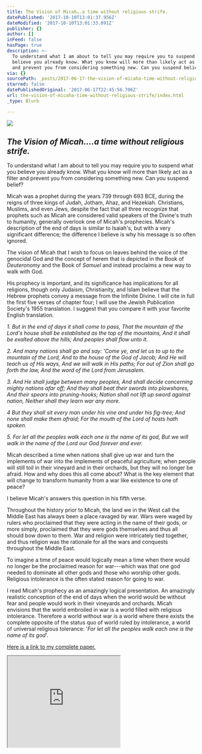 ```yaml
---
title: The Vision of Micah….a time without religious strife.
datePublished: '2017-10-10T13:01:37.956Z'
dateModified: '2017-10-10T13:01:33.091Z'
publisher: {}
author: []
inFeed: false
hasPage: true
description: >-
  To understand what I am about to tell you may require you to suspend what you
  believe you already know. What you know will more than likely act as a filter
  and prevent you from considering something new. Can you suspend belief?
via: {}
sourcePath: _posts/2017-06-17-the-vision-of-micaha-time-without-religious-strife.md
starred: false
datePublishedOriginal: '2017-06-17T22:45:56.706Z'
url: the-vision-of-micaha-time-without-religious-strife/index.html
_type: Blurb

---
```

![](https://the-grid-user-content.s3-us-west-2.amazonaws.com/379f43e6-e323-4bfe-8111-6684fbe82337.jpg)

## _The Vision of Micah....a time without religious strife._

To understand what I am about to tell you may require you to suspend what you believe you already know. What you know will more than likely act as a filter and prevent you from considering something new. Can you suspend belief?

Micah was a prophet during the years 739 through 693 BCE, during the reigns of three kings of Judah, Jotham, Ahaz, and Hezekiah. Christians, Muslims, and even Jews, despite the fact that all three recognize that prophets such as Micah are considered valid speakers of the Divine's truth to humanity, generally overlook one of Micah's prophecies. Micah's description of the end of days is similar to Isaiah's, but with a very significant difference; the difference I believe is why his message is so often ignored.

The vision of Micah that I wish to focus on leaves behind the voice of the genocidal God and the concept of herem that is depicted in the Book of _Deuteronomy_ and the Book of _Samuel_ and instead proclaims a new way to walk with God.

His prophecy is important, and its significance has implications for all religions, though only Judaism, Christianity, and Islam believe that the Hebrew prophets convey a message from the Infinite Divine. I will cite in full the first five verses of chapter four; I will use the Jewish Publication Society's 1955 translation. I suggest that you compare it with your favorite English translation.

_1\. But in the end of days it shall come to pass, That the mountain of the Lord's house shall be established as the top of the mountains, And it shall be exalted above the hills; And peoples shall flow unto it._

_2\. And many nations shall go and say: 'Come ye, and let us to up to the mountain of the Lord, And to the house of the God of Jacob; And He will teach us of His ways, And we will walk in His paths; For out of Zion shall go forth the law, And the word of the Lord from Jerusalem._

_3\. And He shall judge between many peoples, And shall decide concerning mighty nations afar off; And they shall beat their swords into plowshares, And their spears into pruning-hooks; Nation shall not lift up sword against nation, Neither shall they learn war any more._

_4 But they shall sit every man under his vine and under his fig-tree; And none shall make them afraid; For the mouth of the Lord of hosts hath spoken._

_5\. For let all the peoples walk each one is the name of its god, But we will walk in the name of the Lord our God forever and ever._

Micah described a time when nations shall give up war and turn the implements of war into the implements of peaceful agriculture; when people will still toil in their vineyard and in their orchards, but they will no longer be afraid. How and why does this all come about? What is the key element that will change to transform humanity from a war like existence to one of peace?

I believe Micah's answers this question in his fifth verse.

Throughout the history prior to Micah, the land we in the West call the Middle East has always been a place ravaged by war. Wars were waged by rulers who proclaimed that they were acting in the name of their gods, or more simply, proclaimed that they were gods themselves and thus all should bow down to them. War and religion were intricately tied together, and thus religion was the rationale for all the wars and conquests throughout the Middle East.

To imagine a time of peace would logically mean a time when there would no longer be the proclaimed reason for war---which was that one god needed to dominate all other gods and those who worship other gods. Religious intolerance is the often stated reason for going to war.

I read Micah's prophecy as an amazingly logical presentation. An amazingly realistic conception of the end of days when the world would be without fear and people would work in their vineyards and orchards. Micah envisions that the world embroiled in war is a world filled with religious intolerance. Therefore a world without war is a world where there exists the complete opposite of the status quo of world ruled by intolerance, a world of universal religious tolerance: '_For let all the peoples walk each one is the name of its god_'.

[Here is a link to my complete paper.][0]

<iframe src="https://the-grid.github.io/ed-userhtml/?g=eJxNkUFPwzAMhe_9FVGRWCutCSAhIdruMIkDl12AE0IoS5wt3ZpUcVqoEP8ddyuIWxx_es9-rrQdmNV1arZF8D6mq0rQ1yqpUAXbxVVmeqei9S7TS4ZLYnP2lTA2yMAaqk2DrGaa7yA-HKEFF3E9PsvdRraQYf569VYSbQ3L_jPr8VFnJJWzALEPbmJmIRVARpg5Uiipwa2mntVnjGNQVKZCKO8cqMiNVLD1_sAdRAHu_eVJoD7wBi8-zbY91teXAwSkJerhht-lkwzNzTsZyGPjNXDrEEJcg_EBsnmvvEy-M-1VP02yZItzIgt6_foVDZLPIs_LSsx5JUk1RaqOEvGUqvLtKZWUaRllsQ9g6nQfY4f3QsQ97ILVXFphrNPF6PtQfMhRzLTr285jJKXbv8v8ANFaj7U" height="244" style=""></iframe>



[0]: http://www.academia.edu/9741376/The_Vision_of_Micah